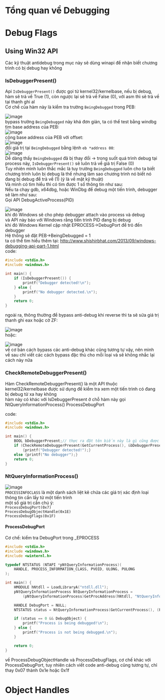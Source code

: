 # Tổng quan về Debugging  

# Debug Flags  
## Using Win32 API  
Các kỹ thuật antidebug trong mục này sẽ dùng winapi để nhận biết chương trình có bị debug hay không  
### IsDebuggerPresent()  
Api `IsDebuggerPresent()` được gọi từ kernel32/kernelbase, nếu bị debug, hàm sẽ trả về True (1), còn ngược lại sẽ trả về False (0), với asm thì sẽ trả về tại thanh ghi al  
Cơ chế của hàm này là kiểm tra trường `BeingDebugged` trong PEB:  
  
![image](https://github.com/user-attachments/assets/10e0cffd-2512-4265-bed7-b5b36d64d422)  
bypass trường `BeingDebugged` này khá đơn giản, ta có thể test bằng windbg  
tìm base address của PEB:  
![image](https://github.com/user-attachments/assets/f3c8edf6-6ad9-4f1a-b3c8-f8d112f73abb)  
cộng base address của PEB với offset:  
![image](https://github.com/user-attachments/assets/c41155fc-737f-4080-9415-57245d8bde5c)  
đổi giá trị tại `BeingDebugged` bằng lệnh `eb *address 00`:  
![image](https://github.com/user-attachments/assets/aba3a810-47f7-4b97-9572-9ad46e50d32c)  
Dễ dàng thấy `BeingDebugged` đã bị thay đổi -> trong suốt quá trình debug tại process này, `IsDebuggerPresent()` sẽ luôn trả về giá trị False (0)  
Tuy nhiên mình luôn thắc mắc là tuy trường `BeingDebugged` luôn cho ta biết chương trình luôn bị debug là thế nhưng làm sao chương trình nó biết nó đang bị debug để trả về (1) (ý là về mặt kỹ thuật)  
Và mình có tìm hiểu thì có tìm được 1 số thông tin như sau:  
Nếu ta chạy gdb, x64dbg, hoặc WinDbg để debug một tiến trình,  debugger sẽ làm như sau:  
Gọi API DebugActiveProcess(PID)  
  
![image](https://github.com/user-attachments/assets/9112efc8-eade-45d6-ab8a-9d9b1c3d07b1)  
khi đó Windows sẽ cho phép debugger attach vào process và debug  
và API này báo với Windows rằng tiến trình PID đang bị debug  
khi đó Windows Kernel cập nhật EPROCESS->DebugPort để trỏ đến debugger  
Hệ thống sẽ đặt PEB->BeingDebugged = 1   
ta có thể tìm hiểu thêm tại: http://www.shishirbhat.com/2013/09/windows-debugging-api-part-1.html  
code:  
```c
#include <stdio.h>
#include <windows.h>

int main() {
    if (IsDebuggerPresent()) {
        printf("Debugger detected!\n");
    } else {
        printf("No debugger detected.\n");
    }
    return 0;
}
```
ngoài ra, thông thường để bypass anti-debug khi reverse thì ta sẽ sửa giá trị thanh ghi eax hoặc cờ ZF:  
  
![image](https://github.com/user-attachments/assets/42599933-b529-40d4-b83a-e4afe8ddbb9c)  
hoặc:  

![image](https://github.com/user-attachments/assets/ff9b6449-adfb-4e57-9d02-b93e018cf3d8)   
về cơ bản cách bypass các anti-debug khác cũng tương tự vậy, nên mình về sau chỉ viết các cách bypass đặc thù cho mỗi loại và sẽ không nhắc lại cách này nữa  
### CheckRemoteDebuggerPresent()  
Hàm CheckRemoteDebuggerPresent() là một API thuộc kernel32/kernelbase được sử dụng để kiểm tra xem một tiến trình có đang bị debug từ xa hay không  
hàm này có khác với IsDebuggerPresent ở chỗ hàm này gọi NtQueryInformationProcess() ProcessDebugPort  

code:  
```c
#include <stdio.h>
#include <windows.h>

int main() {
    BOOL bDebuggerPresent;// thực ra đặt tên biến này là gì cũng được :P
    if (CheckRemoteDebuggerPresent(GetCurrentProcess(), &bDebuggerPresent)==1&&bDebuggerPresent==1)
        {printf("Debugger detected!");}
    else {printf("No debugger");}
    return 0;
}

```
### NtQueryInformationProcess()  
  
![image](https://github.com/user-attachments/assets/5b2b6ac0-ebc0-44f6-97e4-2c537d226f99)  
`PROCESSINFOCLASS` là một danh sách liệt kê chứa các giá trị xác định loại thông tin cần lấy từ một tiến trình  
một số giá trị cần chú ý:  
`ProcessDebugPort(0x7)`  
`ProcessDebugObjectHandle(0x1E)`  
`ProcessDebugFlags(0x1F)`  
#### ProcessDebugPort  
Cơ chế: kiểm tra DebugPort trong _EPROCESS  
```c
#include <stdio.h>
#include <windows.h>
#include <winternl.h>

typedef NTSTATUS (NTAPI *pNtQueryInformationProcess)(
    HANDLE, PROCESS_INFORMATION_CLASS, PVOID, ULONG, PULONG
);

int main() {
    HMODULE hNtdll = LoadLibraryA("ntdll.dll");
    pNtQueryInformationProcess NtQueryInformationProcess =
        (pNtQueryInformationProcess)GetProcAddress(hNtdll, "NtQueryInformationProcess");

    HANDLE DebugPort = NULL;
    NTSTATUS status = NtQueryInformationProcess(GetCurrentProcess(), (PROCESS_INFORMATION_CLASS)0x1e, &DebugPort, sizeof(HANDLE), NULL);

    if (status == 0 && DebugObject) {
        printf("Process is being debugged!\n");
    } else {
        printf("Process is not being debugged.\n");
    }

    return 0;
}


```
về ProcessDebugObjectHandle và ProcessDebugFlags, cơ chế khác với ProcessDebugPort, tuy nhiên cách viết code anti-debug cũng tương tự, chỉ thay 0x07 thành 0x1e hoặc 0x1f  
# Object Handles  
